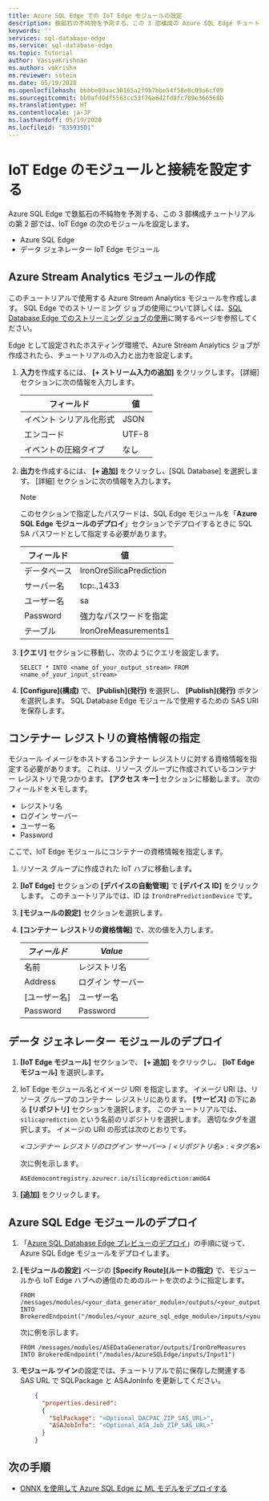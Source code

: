 ```yaml
---
title: Azure SQL Edge での IoT Edge モジュールの設定
description: 鉄鉱石の不純物を予測する、この 3 部構成の Azure SQL Edge チュートリアルの第 2 部では、IoT Edge のモジュールと接続を設定します。
keywords: ''
services: sql-database-edge
ms.service: sql-database-edge
ms.topic: tutorial
author: VasiyaKrishnan
ms.author: vakrishn
ms.reviewer: sstein
ms.date: 05/19/2020
ms.openlocfilehash: bbbbe09aac30165a2f9b7bbe54f58e0c09a6cf09
ms.sourcegitcommit: bb0afd0df5563cc53f76a642fd8fc709e366568b
ms.translationtype: HT
ms.contentlocale: ja-JP
ms.lasthandoff: 05/19/2020
ms.locfileid: "83593501"
---
```

# <a name="set-up-iot-edge-modules-and-connections"></a>IoT Edge のモジュールと接続を設定する

Azure SQL Edge で鉄鉱石の不純物を予測する、この 3 部構成チュートリアルの第 2 部では、IoT Edge の次のモジュールを設定します。

- Azure SQL Edge
- データ ジェネレーター IoT Edge モジュール

## <a name="create-azure-stream-analytics-module"></a>Azure Stream Analytics モジュールの作成

このチュートリアルで使用する Azure Stream Analytics モジュールを作成します。 SQL Edge でのストリーミング ジョブの使用について詳しくは、[SQL Database Edge でのストリーミング ジョブの使用](https://docs.microsoft.com/azure/sql-database-edge/stream-analytics#using-streaming-jobs-with-sql-database-edge)に関するページを参照してください。

Edge として設定されたホスティング環境で、Azure Stream Analytics ジョブが作成されたら、チュートリアルの入力と出力を設定します。

1. **入力**を作成するには、 **[+ ストリーム入力の追加]** をクリックします。 [詳細] セクションに次の情報を入力します。

   フィールド|値
   -----|-----
   イベント シリアル化形式|JSON
   エンコード|UTF-8
   イベントの圧縮タイプ|なし

2. **出力**を作成するには、 **[+ 追加]** をクリックし、[SQL Database] を選択します。 [詳細] セクションに次の情報を入力します。

   > [!NOTE]
   > このセクションで指定したパスワードは、SQL Edge モジュールを「**Azure SQL Edge モジュールのデプロイ**」セクションでデプロイするときに SQL SA パスワードとして指定する必要があります。

   フィールド|値
   -----|-----
   データベース|IronOreSilicaPrediction
   サーバー名|tcp:.,1433
   ユーザー名|sa
   Password|強力なパスワードを指定
   テーブル|IronOreMeasurements1

3. **[クエリ]** セクションに移動し、次のようにクエリを設定します。

   `SELECT * INTO <name_of_your_output_stream> FROM <name_of_your_input_stream>`
   
4. **[Configure]\(構成\)** で、 **[Publish]\(発行\)** を選択し、 **[Publish]\(発行\)** ボタンを選択します。 SQL Database Edge モジュールで使用するための SAS URI を保存します。

## <a name="specify-container-registry-credentials"></a>コンテナー レジストリの資格情報の指定

モジュール イメージをホストするコンテナー レジストリに対する資格情報を指定する必要があります。 これは、リソース グループに作成されているコンテナー レジストリで見つかります。 **[アクセス キー]** セクションに移動します。 次のフィールドをメモします。

- レジストリ名
- ログイン サーバー
- ユーザー名
- Password

ここで、IoT Edge モジュールにコンテナーの資格情報を指定します。

1. リソース グループに作成された IoT ハブに移動します。

2. **[IoT Edge]** セクションの **[デバイスの自動管理]** で **[デバイス ID]** をクリックします。 このチュートリアルでは、ID は `IronOrePredictionDevice` です。

3. **[モジュールの設定]** セクションを選択します。

4. **[コンテナー レジストリの資格情報]** で、次の値を入力します。

   _フィールド_|_Value_
   -------|-------
   名前|レジストリ名
   Address|ログイン サーバー
   [ユーザー名]|ユーザー名
   Password|Password
  
## <a name="deploy-the-data-generator-module"></a>データ ジェネレーター モジュールのデプロイ

1. **[IoT Edge モジュール]** セクションで、 **[+ 追加]** をクリックし、 **[IoT Edge モジュール]** を選択します。

2. IoT Edge モジュール名とイメージ URI を指定します。
   イメージ URI は、リソース グループのコンテナー レジストリにあります。 **[サービス]** の下にある **[リポジトリ]** セクションを選択します。 このチュートリアルでは、`silicaprediction` という名前のリポジトリを選択します。 適切なタグを選択します。 イメージの URI の形式は次のとおりです。

   *<コンテナー レジストリのログイン サーバー>* / *<リポジトリ名>* : *<タグ名>*

   次に例を示します。

   ```
   ASEdemocontregistry.azurecr.io/silicaprediction:amd64
   ```

3. **[追加]** をクリックします。

## <a name="deploy-the-azure-sql-edge-module"></a>Azure SQL Edge モジュールのデプロイ

1. 「[Azure SQL Database Edge プレビューのデプロイ](https://docs.microsoft.com/azure/sql-database-edge/deploy-portal#deploy-sql-database-edge)」の手順に従って、Azure SQL Edge モジュールをデプロイします。

2. **[モジュールの設定]** ページの **[Specify Route]\(ルートの指定\)** で、モジュールから IoT Edge ハブへの通信のためのルートを次のように指定します。 

   ```
   FROM /messages/modules/<your_data_generator_module>/outputs/<your_output_stream_name> INTO
   BrokeredEndpoint("/modules/<your_azure_sql_edge_module>/inputs/<your_input_stream_name>")
   ```

   次に例を示します。

   ```
   FROM /messages/modules/ASEDataGenerator/outputs/IronOreMeasures INTO BrokeredEndpoint("/modules/AzureSQLEdge/inputs/Input1")
   ```

3. **モジュール ツイン**の設定では、チュートリアルで前に保存した関連する SAS URL で SQLPackage と ASAJonInfo を更新してください。

   ```json
       {
         "properties.desired":
         {
           "SqlPackage": "<Optional_DACPAC_ZIP_SAS_URL>",
           "ASAJobInfo": "<Optional_ASA_Job_ZIP_SAS_URL>"
         }
       }
   ```

## <a name="next-steps"></a>次の手順

- [ONNX を使用して Azure SQL Edge に ML モデルをデプロイする](tutorial-run-ml-model-on-sql-edge.md)

